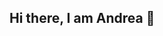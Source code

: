 ## Hi there, I am Andrea 👋

<!--
**andrecossa5/andrecossa5** is a ✨ _special_ ✨ repository because its `README.md` (this file) appears on your GitHub profile.

Here are some ideas to get you started:

- 🔭 I’m currently working on genomics, single-cell multi-omics, and single-cell lineage-tracing 
- 🌱 I’m currently learning DL and LLMs applications in single-cell biology
- 👯 I’m looking to collaborate on everything above :) 
- 📫 How to reach me: reach out on Linkedin (https://www.linkedin.com/in/andrea-cossa-358ab31b3/)
